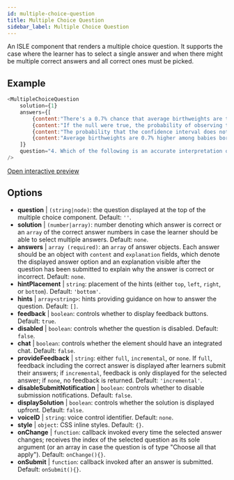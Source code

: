 ```yaml
---
id: multiple-choice-question 
title: Multiple Choice Question
sidebar_label: Multiple Choice Question
---
```


An ISLE component that renders a multiple choice question. It supports the case where the learner has to select a single answer and when there might be multiple correct answers and all correct ones must be picked.

## Example

``` js
<MultipleChoiceQuestion
    solution={1}
    answers={[
        {content:"There's a 0.7% chance that average birthweights are the same among smoking and non-smoking mothers", explanation:""},
        {content:"If the null were true, the probability of observing this large a difference in average birthweights in our data is 0.7%", explanation:""},
        {content:"The probability that the confidence interval does not contain the true mean difference is 0.7%", explanation:""},
        {content:"Average birthweights are 0.7% higher among babies born to non-smoking mothers", explanation:""}
    ]}
    question="4. Which of the following is an accurate interpretation of the p-value?"
/>
```

[Open interactive preview](https://isle.heinz.cmu.edu/components/multiple-choice-question/)

## Options

* __question__ | `(string|node)`: the question displayed at the top of the multiple choice component. Default: `''`.
* __solution__ | `(number|array)`: number denoting which answer is correct or an `array` of the correct answer numbers in case the learner should be able to select multiple answers. Default: `none`.
* __answers__ | `array (required)`: an `array` of answer objects. Each answer should be an object with `content` and `explanation` fields, which denote the displayed answer option and an explanation visible after the question has been submitted to explain why the answer is correct or incorrect. Default: `none`.
* __hintPlacement__ | `string`: placement of the hints (either `top`, `left`, `right`, or `bottom`). Default: `'bottom'`.
* __hints__ | `array<string>`: hints providing guidance on how to answer the question. Default: `[]`.
* __feedback__ | `boolean`: controls whether to display feedback buttons. Default: `true`.
* __disabled__ | `boolean`: controls whether the question is disabled. Default: `false`.
* __chat__ | `boolean`: controls whether the element should have an integrated chat. Default: `false`.
* __provideFeedback__ | `string`: either `full`, `incremental`, or `none`. If `full`, feedback including the correct answer is displayed after learners submit their answers; if `incremental`, feedback is only displayed for the selected answer; if `none`, no feedback is returned. Default: `'incremental'`.
* __disableSubmitNotification__ | `boolean`: controls whether to disable submission notifications. Default: `false`.
* __displaySolution__ | `boolean`: controls whether the solution is displayed upfront. Default: `false`.
* __voiceID__ | `string`: voice control identifier. Default: `none`.
* __style__ | `object`: CSS inline styles. Default: `{}`.
* __onChange__ | `function`: callback invoked every time the selected answer changes; receives the index of the selected question as its sole argument (or an array in case the question is of type "Choose all that apply"). Default: `onChange(){}`.
* __onSubmit__ | `function`: callback invoked after an answer is submitted. Default: `onSubmit(){}`.
